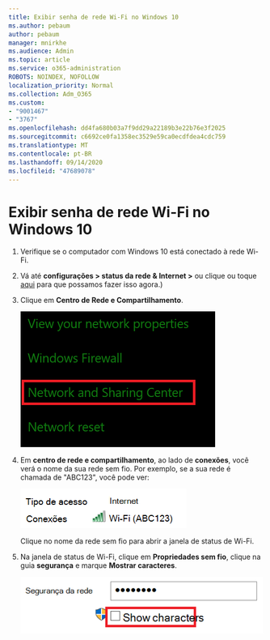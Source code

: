 ```yaml
---
title: Exibir senha de rede Wi-Fi no Windows 10
ms.author: pebaum
author: pebaum
manager: mnirkhe
ms.audience: Admin
ms.topic: article
ms.service: o365-administration
ROBOTS: NOINDEX, NOFOLLOW
localization_priority: Normal
ms.collection: Adm_O365
ms.custom:
- "9001467"
- "3767"
ms.openlocfilehash: dd4fa680b03a7f9dd29a22189b3e22b76e3f2025
ms.sourcegitcommit: c6692ce0fa1358ec3529e59ca0ecdfdea4cdc759
ms.translationtype: MT
ms.contentlocale: pt-BR
ms.lasthandoff: 09/14/2020
ms.locfileid: "47689078"
---
```

# <a name="view-wi-fi-network-password-in-windows-10"></a>Exibir senha de rede Wi-Fi no Windows 10

1. Verifique se o computador com Windows 10 está conectado à rede Wi-Fi.

2. Vá até **configurações > status da rede & Internet >** ou clique ou toque [aqui](ms-settings:network?activationSource=GetHelp) para que possamos fazer isso agora.)

3. Clique em **Centro de Rede e Compartilhamento**.

    ![Centro de rede e compartilhamento.](media/network-sharing-center.png)

4. Em **centro de rede e compartilhamento**, ao lado de **conexões**, você verá o nome da sua rede sem fio. Por exemplo, se a sua rede é chamada de "ABC123", você pode ver:

    ![Conexões de rede.](media/network-connections.png)

    Clique no nome da rede sem fio para abrir a janela de status de Wi-Fi. 

5. Na janela de status de Wi-Fi, clique em **Propriedades sem fio**, clique na guia **segurança** e marque **Mostrar caracteres**.

    ![Mostrar caracteres da senha Wi-Fi.](media/show-password-characters.png)

